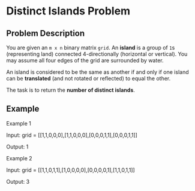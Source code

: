 # Distinct Islands Problem

## Problem Description
You are given an `m x n` binary matrix `grid`. An **island** is a group of `1`s (representing land) connected 4-directionally (horizontal or vertical). You may assume all four edges of the grid are surrounded by water.

An island is considered to be the same as another if and only if one island can be **translated** (and not rotated or reflected) to equal the other.

The task is to return the **number of distinct islands**.

## Example

Example 1

Input: grid = [[1,1,0,0,0],[1,1,0,0,0],[0,0,0,1,1],[0,0,0,1,1]]

Output: 1

Example 2

Input: grid = [[1,1,0,1,1],[1,0,0,0,0],[0,0,0,0,1],[1,1,0,1,1]]

Output: 3




